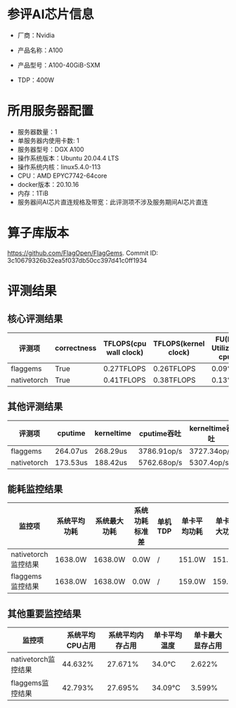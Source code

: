 # 参评AI芯片信息

* 厂商：Nvidia

* 产品名称：A100
* 产品型号：A100-40GiB-SXM
* TDP：400W

# 所用服务器配置

* 服务器数量：1
* 单服务器内使用卡数: 1
* 服务器型号：DGX A100
* 操作系统版本：Ubuntu 20.04.4 LTS
* 操作系统内核：linux5.4.0-113
* CPU：AMD EPYC7742-64core
* docker版本：20.10.16
* 内存：1TiB
* 服务器间AI芯片直连规格及带宽：此评测项不涉及服务期间AI芯片直连

# 算子库版本

https://github.com/FlagOpen/FlagGems. Commit ID: 3c10679326b32ea5f037db50cc397d41c0ff1934

# 评测结果

## 核心评测结果

| 评测项  | correctness | TFLOPS(cpu wall clock) | TFLOPS(kernel clock) | FU(FLOPS Utilization)-cputime | FU-kerneltime |
| ---- | -------------- | -------------- | ------------ | ------ | ----- |
| flaggems | True    | 0.27TFLOPS       | 0.26TFLOPS        | 0.09% | 0.08% |
| nativetorch | True    | 0.41TFLOPS      | 0.38TFLOPS      | 0.13%      | 0.12%    |

## 其他评测结果

| 评测项  | cputime | kerneltime | cputime吞吐 | kerneltime吞吐 | 无预热时延 | 预热后时延 |
| ---- | -------------- | -------------- | ------------ | ------------ | -------------- | -------------- |
| flaggems | 264.07us       | 268.29us        | 3786.91op/s | 3727.34op/s | 7589613.51us | 596.04us |
| nativetorch | 173.53us       | 188.42us        | 5762.68op/s | 5307.4op/s | 14653.08us | 241.73us |

## 能耗监控结果

| 监控项  | 系统平均功耗  | 系统最大功耗  | 系统功耗标准差 | 单机TDP | 单卡平均功耗 | 单卡最大功耗 | 单卡功耗标准差 | 单卡TDP |
| ---- | ------- | ------- | ------- | ----- | ------------ | ------------ | ------------- | ----- |
| nativetorch监控结果 | 1638.0W | 1638.0W | 0.0W   | /     | 151.0W       | 151.0W      | 0.0W        | 400W  |
| flaggems监控结果 | 1638.0W | 1638.0W | 0.0W   | /     | 159.0W       | 159.0W      | 0.0W        | 400W  |

## 其他重要监控结果

| 监控项  | 系统平均CPU占用 | 系统平均内存占用 | 单卡平均温度 | 单卡最大显存占用 |
| ---- | --------- | -------- | ------------ | -------------- |
| nativetorch监控结果 | 44.632%    | 27.671%   | 34.0°C       | 2.622%        |
| flaggems监控结果 | 42.793%    | 27.695%   | 34.09°C       | 3.599%        |
